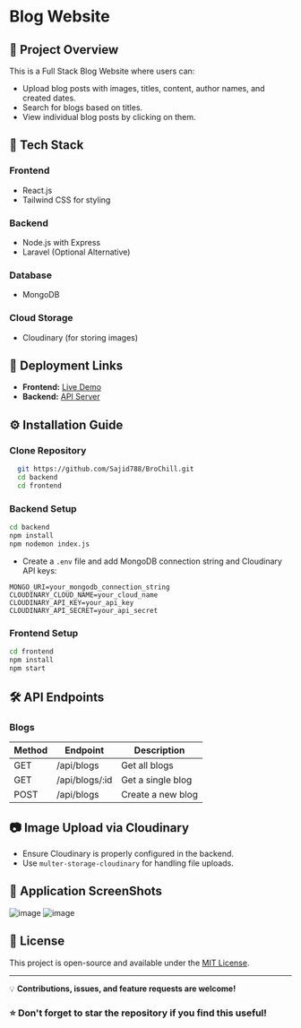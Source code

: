 # Blog Website

## 📌 Project Overview
This is a Full Stack Blog Website where users can:
- Upload blog posts with images, titles, content, author names, and created dates.
- Search for blogs based on titles.
- View individual blog posts by clicking on them.

## 🚀 Tech Stack
### **Frontend**
- React.js 
- Tailwind CSS for styling

### **Backend**
- Node.js with Express
- Laravel (Optional Alternative)

### **Database**
- MongoDB 

### **Cloud Storage**
- Cloudinary (for storing images)

## 🔗 **Deployment Links**
- **Frontend:** [Live Demo](https://bro-chill-1f3m.vercel.app)
- **Backend:** [API Server](https://bro-chill-henna.vercel.app)

## ⚙️ **Installation Guide**
### **Clone Repository**
```bash
  git https://github.com/Sajid788/BroChill.git
  cd backend
  cd frontend
```

### **Backend Setup**
```bash
cd backend
npm install
npm nodemon index.js
```
- Create a `.env` file and add MongoDB connection string and Cloudinary API keys:
```env
MONGO_URI=your_mongodb_connection_string
CLOUDINARY_CLOUD_NAME=your_cloud_name
CLOUDINARY_API_KEY=your_api_key
CLOUDINARY_API_SECRET=your_api_secret
```

### **Frontend Setup**
```bash
cd frontend
npm install
npm start
```
## 🛠 **API Endpoints**
### **Blogs**
| Method | Endpoint         | Description            |
|--------|----------------|------------------------|
| GET    | /api/blogs      | Get all blogs          |
| GET    | /api/blogs/:id  | Get a single blog      |
| POST   | /api/blogs      | Create a new blog      |

## 📷 **Image Upload via Cloudinary**
- Ensure Cloudinary is properly configured in the backend.
- Use `multer-storage-cloudinary` for handling file uploads.
  

## 📌 Application ScreenShots
![image](https://github.com/user-attachments/assets/157d4964-8edb-405c-812e-b9511a4c274c)
![image](https://github.com/user-attachments/assets/dddf13e6-326e-466d-a04e-ca989c5e81d0)



## 📜 **License**
This project is open-source and available under the [MIT License](LICENSE).

---

💡 **Contributions, issues, and feature requests are welcome!**

### ⭐ **Don't forget to star the repository if you find this useful!**

